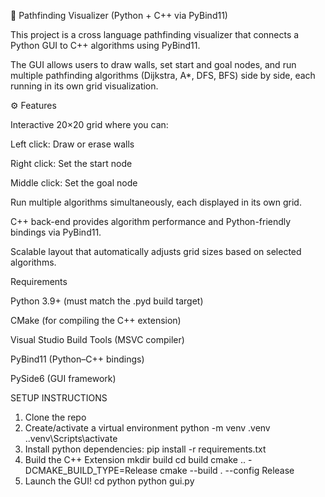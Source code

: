 🧭 Pathfinding Visualizer (Python + C++ via PyBind11)

This project is a cross language pathfinding visualizer that connects a Python GUI to C++ algorithms using PyBind11.

The GUI allows users to draw walls, set start and goal nodes, and run multiple pathfinding algorithms (Dijkstra, A*, DFS, BFS) side by side, each running in its own grid visualization.

⚙️ Features

Interactive 20×20 grid where you can:

Left click: Draw or erase walls

Right click: Set the start node

Middle click: Set the goal node

Run multiple algorithms simultaneously, each displayed in its own grid.

C++ back-end provides algorithm performance and Python-friendly bindings via PyBind11.

Scalable layout that automatically adjusts grid sizes based on selected algorithms.

Requirements

Python 3.9+ (must match the .pyd build target)

CMake (for compiling the C++ extension)

Visual Studio Build Tools (MSVC compiler)

PyBind11 (Python–C++ bindings)

PySide6 (GUI framework)

SETUP INSTRUCTIONS
  1. Clone the repo
  2. Create/activate a virtual environment
       python -m venv .venv
       .\.venv\Scripts\activate
  3. Install python dependencies:
       pip install -r requirements.txt
  4. Build the C++ Extension
      mkdir build
      cd build
      cmake .. -DCMAKE_BUILD_TYPE=Release
      cmake --build . --config Release
  5. Launch the GUI!
     cd python
     python gui.py
